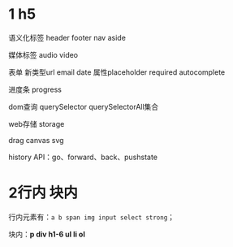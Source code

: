 # 1 h5

语义化标签 header footer nav aside

媒体标签 audio video

表单 新类型url email date 属性placeholder required autocomplete

进度条 progress 

dom查询 querySelector querySelectorAll集合

web存储 storage

drag canvas svg

history API：go、forward、back、pushstate

# 2行内 块内

行内元素有：`a b span img input select strong`；

块内：**p div h1-6 ul li ol**

